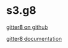 # s3.g8

[gitter8 on github](https://github.com/foundweekends/giter8)

[gitter8 documentation](http://www.foundweekends.org/giter8/)
